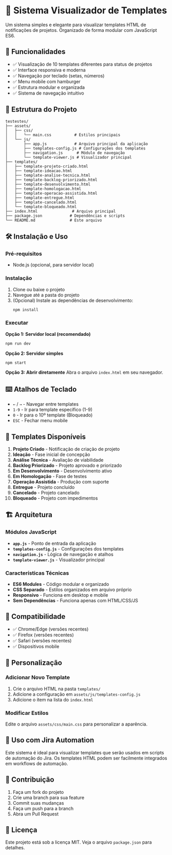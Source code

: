 # 📧 Sistema Visualizador de Templates

Um sistema simples e elegante para visualizar templates HTML de notificações de projetos. Organizado de forma modular com JavaScript ES6.

## 🚀 Funcionalidades

- ✅ Visualização de 10 templates diferentes para status de projetos
- ✅ Interface responsiva e moderna
- ✅ Navegação por teclado (setas, números)
- ✅ Menu mobile com hamburger
- ✅ Estrutura modular e organizada
- ✅ Sistema de navegação intuitivo

## 📁 Estrutura do Projeto

```
testestes/
├── assets/
│   ├── css/
│   │   └── main.css          # Estilos principais
│   └── js/
│       ├── app.js            # Arquivo principal da aplicação
│       ├── templates-config.js # Configurações dos templates
│       ├── navigation.js      # Módulo de navegação
│       └── template-viewer.js # Visualizador principal
├── templates/
│   ├── template-projeto-criado.html
│   ├── template-ideacao.html
│   ├── template-analise-tecnica.html
│   ├── template-backlog-priorizado.html
│   ├── template-desenvolvimento.html
│   ├── template-homologacao.html
│   ├── template-operacao-assistida.html
│   ├── template-entregue.html
│   ├── template-cancelado.html
│   └── template-bloqueado.html
├── index.html               # Arquivo principal
├── package.json            # Dependências e scripts
└── README.md               # Este arquivo
```

## 🛠️ Instalação e Uso

### Pré-requisitos

- Node.js (opcional, para servidor local)

### Instalação

1. Clone ou baixe o projeto
2. Navegue até a pasta do projeto
3. (Opcional) Instale as dependências de desenvolvimento:
   ```bash
   npm install
   ```

### Executar

**Opção 1: Servidor local (recomendado)**

```bash
npm run dev
```

**Opção 2: Servidor simples**

```bash
npm start
```

**Opção 3: Abrir diretamente**
Abra o arquivo `index.html` em seu navegador.

## ⌨️ Atalhos de Teclado

- `←` / `→` - Navegar entre templates
- `1-9` - Ir para template específico (1-9)
- `0` - Ir para o 10º template (Bloqueado)
- `ESC` - Fechar menu mobile

## 🎨 Templates Disponíveis

1. **Projeto Criado** - Notificação de criação de projeto
2. **Ideação** - Fase inicial de concepção
3. **Análise Técnica** - Avaliação de viabilidade
4. **Backlog Priorizado** - Projeto aprovado e priorizado
5. **Em Desenvolvimento** - Desenvolvimento ativo
6. **Em Homologação** - Fase de testes
7. **Operação Assistida** - Produção com suporte
8. **Entregue** - Projeto concluído
9. **Cancelado** - Projeto cancelado
10. **Bloqueado** - Projeto com impedimentos

## 🏗️ Arquitetura

### Módulos JavaScript

- **`app.js`** - Ponto de entrada da aplicação
- **`templates-config.js`** - Configurações dos templates
- **`navigation.js`** - Lógica de navegação e atalhos
- **`template-viewer.js`** - Visualizador principal

### Características Técnicas

- **ES6 Modules** - Código modular e organizado
- **CSS Separado** - Estilos organizados em arquivo próprio
- **Responsivo** - Funciona em desktop e mobile
- **Sem Dependências** - Funciona apenas com HTML/CSS/JS

## 📱 Compatibilidade

- ✅ Chrome/Edge (versões recentes)
- ✅ Firefox (versões recentes)
- ✅ Safari (versões recentes)
- ✅ Dispositivos mobile

## 🔧 Personalização

### Adicionar Novo Template

1. Crie o arquivo HTML na pasta `templates/`
2. Adicione a configuração em `assets/js/templates-config.js`
3. Adicione o item na lista do `index.html`

### Modificar Estilos

Edite o arquivo `assets/css/main.css` para personalizar a aparência.

## 📝 Uso com Jira Automation

Este sistema é ideal para visualizar templates que serão usados em scripts de automação do Jira. Os templates HTML podem ser facilmente integrados em workflows de automação.

## 🤝 Contribuição

1. Faça um fork do projeto
2. Crie uma branch para sua feature
3. Commit suas mudanças
4. Faça um push para a branch
5. Abra um Pull Request

## 📄 Licença

Este projeto está sob a licença MIT. Veja o arquivo `package.json` para detalhes.
